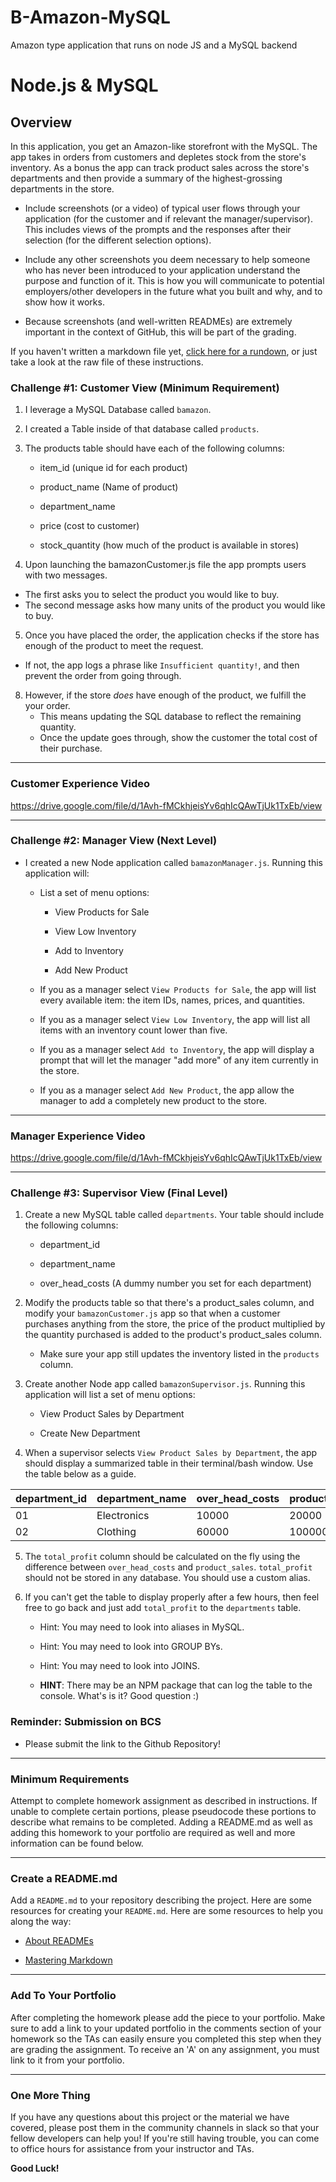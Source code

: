 # B-Amazon-MySQL
Amazon type application that runs on node JS and a MySQL backend
# Node.js & MySQL

## Overview

In this application, you get an Amazon-like storefront with the MySQL. The app takes in orders from customers and depletes stock from the store's inventory. As a bonus the app can track product sales across the store's departments and then provide a summary of the highest-grossing departments in the store.

* Include screenshots (or a video) of typical user flows through your application (for the customer and if relevant the manager/supervisor). This includes views of the prompts and the responses after their selection (for the different selection options).

* Include any other screenshots you deem necessary to help someone who has never been introduced to your application understand the purpose and function of it. This is how you will communicate to potential employers/other developers in the future what you built and why, and to show how it works. 

* Because screenshots (and well-written READMEs) are extremely important in the context of GitHub, this will be part of the grading.

If you haven't written a markdown file yet, [click here for a rundown](https://guides.github.com/features/mastering-markdown/), or just take a look at the raw file of these instructions.


### Challenge #1: Customer View (Minimum Requirement)

1. I leverage a MySQL Database called `bamazon`.

2. I created a Table inside of that database called `products`.

3. The products table should have each of the following columns:

   * item_id (unique id for each product)

   * product_name (Name of product)

   * department_name

   * price (cost to customer)

   * stock_quantity (how much of the product is available in stores)

 4. Upon launching the bamazonCustomer.js file the app prompts users with two messages.

   * The first asks you to select the product you would like to buy.
   * The second message asks how many units of the product you would like to buy.

 5. Once you have placed the order, the application checks if the store has enough of the product to meet the request.

   * If not, the app logs a phrase like `Insufficient quantity!`, and then prevent the order from going through.

8. However, if the store _does_ have enough of the product, we fulfill the your order.
   * This means updating the SQL database to reflect the remaining quantity.
   * Once the update goes through, show the customer the total cost of their purchase.

---
### Customer Experience Video

https://drive.google.com/file/d/1Avh-fMCkhjeisYv6qhIcQAwTjUk1TxEb/view

---

### Challenge #2: Manager View (Next Level)

* I created a new Node application called `bamazonManager.js`. Running this application will:

  * List a set of menu options:

    * View Products for Sale
    
    * View Low Inventory
    
    * Add to Inventory
    
    * Add New Product

  * If you as a manager select `View Products for Sale`, the app will list every available item: the item IDs, names, prices, and quantities.

  * If you as a manager select `View Low Inventory`, the app will list all items with an inventory count lower than five.

  * If you as a manager select `Add to Inventory`, the app will display a prompt that will let the manager "add more" of any item currently in the store.

  * If you as a manager select `Add New Product`, the app allow the manager to add a completely new product to the store.

- - -

### Manager Experience Video

https://drive.google.com/file/d/1Avh-fMCkhjeisYv6qhIcQAwTjUk1TxEb/view

- - -

### Challenge #3: Supervisor View (Final Level)

1. Create a new MySQL table called `departments`. Your table should include the following columns:

   * department_id

   * department_name

   * over_head_costs (A dummy number you set for each department)

2. Modify the products table so that there's a product_sales column, and modify your `bamazonCustomer.js` app so that when a customer purchases anything from the store, the price of the product multiplied by the quantity purchased is added to the product's product_sales column.

   * Make sure your app still updates the inventory listed in the `products` column.

3. Create another Node app called `bamazonSupervisor.js`. Running this application will list a set of menu options:

   * View Product Sales by Department
   
   * Create New Department

4. When a supervisor selects `View Product Sales by Department`, the app should display a summarized table in their terminal/bash window. Use the table below as a guide.

| department_id | department_name | over_head_costs | product_sales | total_profit |
| ------------- | --------------- | --------------- | ------------- | ------------ |
| 01            | Electronics     | 10000           | 20000         | 10000        |
| 02            | Clothing        | 60000           | 100000        | 40000        |

5. The `total_profit` column should be calculated on the fly using the difference between `over_head_costs` and `product_sales`. `total_profit` should not be stored in any database. You should use a custom alias.

6. If you can't get the table to display properly after a few hours, then feel free to go back and just add `total_profit` to the `departments` table.

   * Hint: You may need to look into aliases in MySQL.

   * Hint: You may need to look into GROUP BYs.

   * Hint: You may need to look into JOINS.

   * **HINT**: There may be an NPM package that can log the table to the console. What's is it? Good question :)

### Reminder: Submission on BCS

* Please submit the link to the Github Repository!

- - -

### Minimum Requirements

Attempt to complete homework assignment as described in instructions. If unable to complete certain portions, please pseudocode these portions to describe what remains to be completed. Adding a README.md as well as adding this homework to your portfolio are required as well and more information can be found below.

- - -

### Create a README.md

Add a `README.md` to your repository describing the project. Here are some resources for creating your `README.md`. Here are some resources to help you along the way:

* [About READMEs](https://help.github.com/articles/about-readmes/)

* [Mastering Markdown](https://guides.github.com/features/mastering-markdown/)

- - -

### Add To Your Portfolio

After completing the homework please add the piece to your portfolio. Make sure to add a link to your updated portfolio in the comments section of your homework so the TAs can easily ensure you completed this step when they are grading the assignment. To receive an 'A' on any assignment, you must link to it from your portfolio.

- - -

### One More Thing

If you have any questions about this project or the material we have covered, please post them in the community channels in slack so that your fellow developers can help you! If you're still having trouble, you can come to office hours for assistance from your instructor and TAs.

**Good Luck!**
